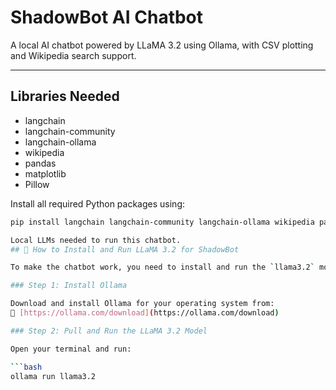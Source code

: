 # ShadowBot AI Chatbot

A local AI chatbot powered by LLaMA 3.2 using Ollama, with CSV plotting and Wikipedia search support.

---

## Libraries Needed

- langchain  
- langchain-community  
- langchain-ollama  
- wikipedia  
- pandas  
- matplotlib  
- Pillow  

Install all required Python packages using:

```bash
pip install langchain langchain-community langchain-ollama wikipedia pandas matplotlib pillow

Local LLMs needed to run this chatbot. 
## 🧠 How to Install and Run LLaMA 3.2 for ShadowBot

To make the chatbot work, you need to install and run the `llama3.2` model using [Ollama](https://ollama.com/).

### Step 1: Install Ollama

Download and install Ollama for your operating system from:  
🔗 [https://ollama.com/download](https://ollama.com/download)

### Step 2: Pull and Run the LLaMA 3.2 Model

Open your terminal and run:

```bash
ollama run llama3.2
